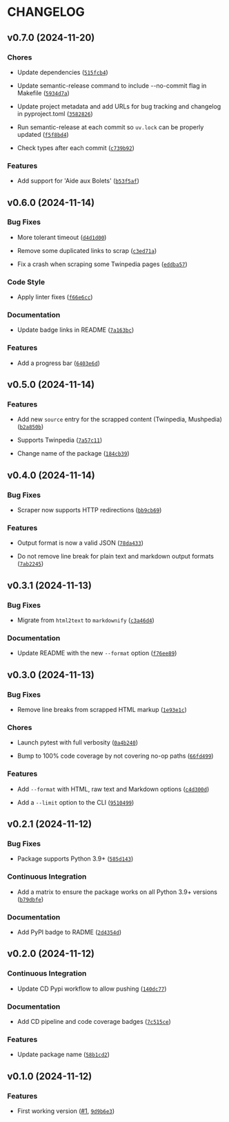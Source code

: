 # CHANGELOG


## v0.7.0 (2024-11-20)

### Chores

- Update dependencies
  ([`515fcb4`](https://github.com/cmnemoi/mush_wikis_scraper/commit/515fcb4c7eb7fe6f38226d46e32f82e9f5f308d9))

- Update semantic-release command to include --no-commit flag in Makefile
  ([`5934d7a`](https://github.com/cmnemoi/mush_wikis_scraper/commit/5934d7a0910bfabd068d2679fc91007d2edffc6f))

- Update project metadata and add URLs for bug tracking and changelog in pyproject.toml
  ([`3582826`](https://github.com/cmnemoi/mush_wikis_scraper/commit/3582826294bcc04e941e50920cabf236e6bcba5e))

- Run semantic-release at each commit so `uv.lock` can be properly updated
  ([`f5f8bd4`](https://github.com/cmnemoi/mush_wikis_scraper/commit/f5f8bd4af2af4e9157cbfc9c10026ae565504edf))

- Check types after each commit
  ([`c739b92`](https://github.com/cmnemoi/mush_wikis_scraper/commit/c739b92f00f3d7910f5fbb1d989eab76d0f4ffdc))

### Features

- Add support for 'Aide aux Bolets'
  ([`b53f5af`](https://github.com/cmnemoi/mush_wikis_scraper/commit/b53f5afbf192bbf116b3e778eba17a3530adec56))


## v0.6.0 (2024-11-14)

### Bug Fixes

- More tolerant timeout
  ([`d4d1d00`](https://github.com/cmnemoi/mush_wikis_scraper/commit/d4d1d009f7824af3593e6aa7bac57f5cce05f070))

- Remove some duplicated links to scrap
  ([`c3ed71a`](https://github.com/cmnemoi/mush_wikis_scraper/commit/c3ed71a54d197cb4ad044e838aeb19d92bc02d4a))

- Fix a crash when scraping some Twinpedia pages
  ([`eddba57`](https://github.com/cmnemoi/mush_wikis_scraper/commit/eddba5743de97114cd6656e0cc799a2e54c54cfb))

### Code Style

- Apply linter fixes
  ([`f66e6cc`](https://github.com/cmnemoi/mush_wikis_scraper/commit/f66e6cc53a297bead3fbc11e3a94c8c5e741bb1b))

### Documentation

- Update badge links in README
  ([`7a163bc`](https://github.com/cmnemoi/mush_wikis_scraper/commit/7a163bcbb60c5bd944e2e08820914e457213eda8))

### Features

- Add a progress bar
  ([`6403e6d`](https://github.com/cmnemoi/mush_wikis_scraper/commit/6403e6da61b6ee410bbc29be4509f46383c76792))


## v0.5.0 (2024-11-14)

### Features

- Add new `source` entry for the scrapped content (Twinpedia, Mushpedia)
  ([`b2a850b`](https://github.com/cmnemoi/mush_wikis_scraper/commit/b2a850b8c884877871f0bb34ff89d4bbe4377a0c))

- Supports Twinpedia
  ([`7a57c11`](https://github.com/cmnemoi/mush_wikis_scraper/commit/7a57c116b7627fff6fc91f6e32bc44c7da742d11))

- Change name of the package
  ([`184cb39`](https://github.com/cmnemoi/mush_wikis_scraper/commit/184cb392f8c950aa54725cb0c5b695890555d861))


## v0.4.0 (2024-11-14)

### Bug Fixes

- Scraper now supports HTTP redirections
  ([`bb9cb69`](https://github.com/cmnemoi/mush_wikis_scraper/commit/bb9cb6966089756ae0289748b9468da4b5d2cbff))

### Features

- Output format is now a valid JSON
  ([`78da433`](https://github.com/cmnemoi/mush_wikis_scraper/commit/78da433d27b1532760cf215394d045f2b7859f60))

- Do not remove line break for plain text and markdown output formats
  ([`7ab2245`](https://github.com/cmnemoi/mush_wikis_scraper/commit/7ab2245d5a9379174c41c4fd138717810c1263d4))


## v0.3.1 (2024-11-13)

### Bug Fixes

- Migrate from `html2text` to `markdownify`
  ([`c3a46d4`](https://github.com/cmnemoi/mush_wikis_scraper/commit/c3a46d4307482af63e8e74ea8e695667b9998fcf))

### Documentation

- Update README with the new `--format` option
  ([`f76ee89`](https://github.com/cmnemoi/mush_wikis_scraper/commit/f76ee896b20534fc78cb2638bccfa2a937168055))


## v0.3.0 (2024-11-13)

### Bug Fixes

- Remove line breaks from scrapped HTML markup
  ([`1e93e1c`](https://github.com/cmnemoi/mush_wikis_scraper/commit/1e93e1c40c6d6e98cdb6ed994999b599d14f7855))

### Chores

- Launch pytest with full verbosity
  ([`0a4b240`](https://github.com/cmnemoi/mush_wikis_scraper/commit/0a4b24059c6e7a2c9c8ce9f32b578c849269d9c6))

- Bump to 100% code coverage by not covering no-op paths
  ([`66fd499`](https://github.com/cmnemoi/mush_wikis_scraper/commit/66fd4991138b4e2278f5e70a8d554992a165b5c4))

### Features

- Add `--format` with HTML, raw text and Markdown options
  ([`c4d300d`](https://github.com/cmnemoi/mush_wikis_scraper/commit/c4d300dda4b78d38a4446cad010dbc3fb0ed80d0))

- Add a `--limit` option to the CLI
  ([`9510499`](https://github.com/cmnemoi/mush_wikis_scraper/commit/9510499a543238b53dbd8e7ad08300ba7cefcb95))


## v0.2.1 (2024-11-12)

### Bug Fixes

- Package supports Python 3.9+
  ([`585d143`](https://github.com/cmnemoi/mush_wikis_scraper/commit/585d14351904450911a95fe0f12047ac230bf58f))

### Continuous Integration

- Add a matrix to ensure the package works on all Python 3.9+ versions
  ([`b79dbfe`](https://github.com/cmnemoi/mush_wikis_scraper/commit/b79dbfea52e836f1226936ef2addc73ab8148292))

### Documentation

- Add PyPI badge to RADME
  ([`2d4354d`](https://github.com/cmnemoi/mush_wikis_scraper/commit/2d4354d6a62d87fb8ea58a47652b9acb90c5be36))


## v0.2.0 (2024-11-12)

### Continuous Integration

- Update CD Pypi workflow to allow pushing
  ([`140dc77`](https://github.com/cmnemoi/mush_wikis_scraper/commit/140dc7799e997382b0bf54fb981b9fb3e71cd0f8))

### Documentation

- Add CD pipeline and code coverage badges
  ([`7c515ce`](https://github.com/cmnemoi/mush_wikis_scraper/commit/7c515cee0533fbf9c78d21fc4a9771ee85ae02a0))

### Features

- Update package name
  ([`58b1cd2`](https://github.com/cmnemoi/mush_wikis_scraper/commit/58b1cd2bb74d067521b7c1ffe2a1970c1b5d6f16))


## v0.1.0 (2024-11-12)

### Features

- First working version ([#1](https://github.com/cmnemoi/mush_wikis_scraper/pull/1),
  [`9d9b6e3`](https://github.com/cmnemoi/mush_wikis_scraper/commit/9d9b6e34d1018fa60e449ef25ef3037403b05891))
